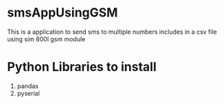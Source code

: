 # smsAppUsingGSM
This is a application to send sms to multiple numbers includes in a csv file using sim 800l gsm module

# Python Libraries to install
1. pandas
2. pyserial
